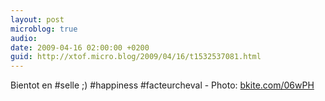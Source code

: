 ```yaml
---
layout: post
microblog: true
audio: 
date: 2009-04-16 02:00:00 +0200
guid: http://xtof.micro.blog/2009/04/16/t1532537081.html
---
```

Bientot en #selle ;) #happiness #facteurcheval - Photo: [bkite.com/06wPH](http://bkite.com/06wPH)
